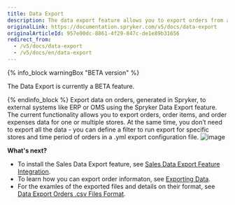 ```yaml
---
title: Data Export
description: The data export feature allows you to export orders from a Spryker shop to an external system.
originalLink: https://documentation.spryker.com/v5/docs/data-export
originalArticleId: 957e00dc-8861-4f29-847c-de1e89b31656
redirect_from:
  - /v5/docs/data-export
  - /v5/docs/en/data-export
---
```


{% info_block warningBox "BETA version" %}

The Data Export is currently a BETA feature.

{% endinfo_block %}
Export data on orders, generated in Spryker, to external systems like ERP or OMS using the Spryker Data Export feature. The current functionality allows you to export orders, order items, and order expenses data for one or multiple stores. At the same time, you don’t need to export all the data - you can define a filter to run export for specific stores and time period of orders in a .yml export configuration file.
![image](https://spryker.s3.eu-central-1.amazonaws.com/docs/Features/SDK/Data+Export/data-export.png)

**What's next?**

* To install the Sales Data Export feature, see [Sales Data Export Feature Integration](/docs/scos/dev/migration-and-integration/202005.0/feature-integration-guides/sales-data-export-feature-integration.html).
* To learn how you can export order informaton, see [Exporting Data](/docs/scos/dev/data-export/exporting-data.html).
* For the examles of the exported files and details on their format, see [Data Export Orders .csv Files Format](/docs/scos/dev/data-export/data-export-orders-.csv-files-format.html).
